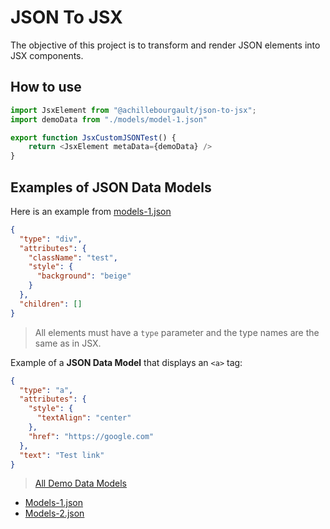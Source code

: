 # JSON To JSX

The objective of this project is to transform and render JSON elements into JSX components.

## How to use

```javascript
import JsxElement from "@achillebourgault/json-to-jsx";
import demoData from "./models/model-1.json"

export function JsxCustomJSONTest() {
    return <JsxElement metaData={demoData} />
}
```
## Examples of JSON Data Models

Here is an example from [models-1.json](src/models/model-1.json)

```json
{
  "type": "div",
  "attributes": {
    "className": "test",
    "style": {
      "background": "beige"
    }
  },
  "children": []
}
```

> All elements must have a `type` parameter and the type names are the same as in JSX.

Example of a **JSON Data Model** that displays an `<a>` tag:

```json
{
  "type": "a",
  "attributes": {
    "style": {
      "textAlign": "center"
    },
    "href": "https://google.com"
  },
  "text": "Test link"
}
```

> [All Demo Data Models](https://github.com/achillebourgault/json-to-jsx/tree/main/src/models)
- [Models-1.json](https://github.com/achillebourgault/json-to-jsx/tree/main/src/models/model-1.json)
- [Models-2.json](https://github.com/achillebourgault/json-to-jsx/tree/main/src/models/model-2.json)
